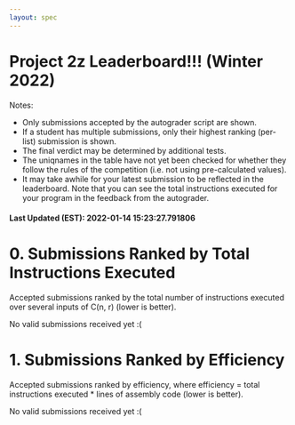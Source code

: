 ```yaml
---
layout: spec
---
```


Project 2z Leaderboard!!! (Winter 2022)
==============================
Notes:
- Only submissions accepted by the autograder script are shown.
- If a student has multiple submissions, only their highest ranking (per-list) submission is shown.
- The final verdict may be determined by additional tests.
- The uniqnames in the table have not yet been checked for whether they follow the rules of the competition (i.e. not using pre-calculated values).
- It may take awhile for your latest submission to be reflected in the leaderboard. Note that you can see the total instructions executed for your program in the feedback from the autograder.


#### Last Updated (EST): 2022-01-14 15:23:27.791806

# 0. Submissions Ranked by Total Instructions Executed
Accepted submissions ranked by the total number of instructions executed over several inputs of C(n, r) (lower is better).

No valid submissions received yet :(

# 1. Submissions Ranked by Efficiency
Accepted submissions ranked by efficiency, where efficiency = total instructions executed * lines of assembly code (lower is better).

No valid submissions received yet :(
